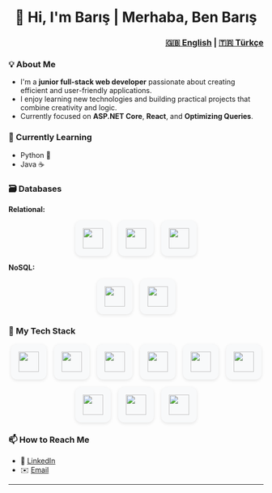 <style>
.icon-grid {
  display: flex;
  flex-wrap: wrap;
  justify-content: center;
  gap: 15px;
  margin-top: 10px;
}
.icon-card {
  width: 70px;
  height: 70px;
  display: flex;
  align-items: center;
  justify-content: center;
  background-color: #f8f9fa;
  border-radius: 12px;
  box-shadow: 0 2px 6px rgba(0,0,0,0.1);
  transition: transform 0.2s ease, box-shadow 0.2s ease;
}
.icon-card:hover {
  transform: scale(1.08);
  box-shadow: 0 4px 10px rgba(0,0,0,0.2);
}
.icon-card img {
  width: 40px;
  height: 40px;
}
</style>

<h1 align="center">👋 Hi, I'm Barış | Merhaba, Ben Barış</h1>

<h3 align="right">
  <a href="#en" id="lang-en">🇬🇧 English</a> |
  <a href="#tr" id="lang-tr">🇹🇷 Türkçe</a>
</h3>

<div id="en">
  
### 💡 About Me
- I'm a **junior full-stack web developer** passionate about creating efficient and user-friendly applications.  
- I enjoy learning new technologies and building practical projects that combine creativity and logic.  
- Currently focused on **ASP.NET Core**, **React**, and **Optimizing Queries**.

### 🧠 Currently Learning
- Python 🐍  
- Java ☕

### 🗃️ Databases
**Relational:**  
<div class="icon-grid">
  <a href="https://www.microsoft.com/sql-server" target="_blank" class="icon-card"><img src="https://cdn.jsdelivr.net/gh/devicons/devicon/icons/microsoftsqlserver/microsoftsqlserver-plain.svg"/></a>
  <a href="https://www.mysql.com/" target="_blank" class="icon-card"><img src="https://cdn.jsdelivr.net/gh/devicons/devicon/icons/mysql/mysql-original.svg"/></a>
  <a href="https://www.postgresql.org/" target="_blank" class="icon-card"><img src="https://cdn.jsdelivr.net/gh/devicons/devicon/icons/postgresql/postgresql-original.svg"/></a>
</div>

**NoSQL:**  
<div class="icon-grid">
  <a href="https://www.mongodb.com/" target="_blank" class="icon-card"><img src="https://cdn.jsdelivr.net/gh/devicons/devicon/icons/mongodb/mongodb-original.svg"/></a>
  <a href="https://redis.io/" target="_blank" class="icon-card"><img src="https://cdn.jsdelivr.net/gh/devicons/devicon/icons/redis/redis-original.svg"/></a>
</div>

### 🧰 My Tech Stack
<div class="icon-grid">
  <a href="https://dotnet.microsoft.com/" target="_blank" class="icon-card"><img src="https://cdn.jsdelivr.net/gh/devicons/devicon/icons/dotnetcore/dotnetcore-original.svg"/></a>
  <a href="https://www.w3.org/html/" target="_blank" class="icon-card"><img src="https://cdn.jsdelivr.net/gh/devicons/devicon/icons/html5/html5-original.svg"/></a>
  <a href="https://www.w3.org/Style/CSS/" target="_blank" class="icon-card"><img src="https://cdn.jsdelivr.net/gh/devicons/devicon/icons/css3/css3-original.svg"/></a>
  <a href="https://tailwindcss.com/" target="_blank" class="icon-card"><img src="[https://cdn.jsdelivr.net/gh/devicons/devicon/icons/tailwindcss/tailwindcss-plain.svg](https://github.com/devicons/devicon/tree/v2.17.0/icons/tailwindcss/tailwindcss-plain.svg)"/></a>
  <a href="https://www.javascript.com/" target="_blank" class="icon-card"><img src="https://cdn.jsdelivr.net/gh/devicons/devicon/icons/javascript/javascript-original.svg"/></a>
  <a href="https://react.dev/" target="_blank" class="icon-card"><img src="https://cdn.jsdelivr.net/gh/devicons/devicon/icons/react/react-original.svg"/></a>
  <a href="https://nodejs.org/" target="_blank" class="icon-card"><img src="https://cdn.jsdelivr.net/gh/devicons/devicon/icons/nodejs/nodejs-original.svg"/></a>
  <a href="https://www.python.org/" target="_blank" class="icon-card"><img src="https://cdn.jsdelivr.net/gh/devicons/devicon/icons/python/python-original.svg"/></a>
  <a href="https://www.java.com/" target="_blank" class="icon-card"><img src="https://cdn.jsdelivr.net/gh/devicons/devicon/icons/java/java-original.svg"/></a>
</div>


### 📫 How to Reach Me
- 💼 [LinkedIn](https://www.linkedin.com/in/emre-barış-erdem)
- ✉️ [Email](mailto:erdem.emre.baris@gmail.com)

</div>

---

<div id="tr" style="display:none;">

### 💡 Hakkımda
- **Full-stack web geliştiricisi** olma yolunda ilerleyen, öğrenmeye ve üretmeye tutkulu bir yazılım geliştiriciyim.  
- **ASP.NET Core**, **React** ve **veritabanı tasarımı** üzerinde yoğunlaşıyorum.  
- Kod yazarken kullanıcı deneyimi ve performans odaklı çözümler üretmeyi seviyorum.

### 🧠 Şu Anda Öğrendiğim Diller
- Python 🐍  
- Java ☕

### 🗃️ Veritabanı Deneyimim
- **İlişkisel:** SQL Server, MySQL, PostgreSQL  
- **NoSQL:** MongoDB, Redis  

### 🧰 Teknoloji Yığınım
<p align="center">
  <a href="https://dotnet.microsoft.com/" target="_blank"><img src="https://cdn.jsdelivr.net/gh/devicons/devicon/icons/dotnetcore/dotnetcore-original.svg" width="60" height="60"/></a>
  <a href="https://www.w3.org/html/" target="_blank"><img src="https://cdn.jsdelivr.net/gh/devicons/devicon/icons/html5/html5-original.svg" width="60" height="60"/></a>
  <a href="https://www.w3.org/Style/CSS/" target="_blank"><img src="https://cdn.jsdelivr.net/gh/devicons/devicon/icons/css3/css3-original.svg" width="60" height="60"/></a>
  <a href="https://tailwindcss.com/" target="_blank"><img src="https://cdn.jsdelivr.net/gh/devicons/devicon/icons/tailwindcss/tailwindcss-plain.svg" width="60" height="60"/></a>
  <a href="https://www.javascript.com/" target="_blank"><img src="https://cdn.jsdelivr.net/gh/devicons/devicon/icons/javascript/javascript-original.svg" width="60" height="60"/></a>
  <a href="https://react.dev/" target="_blank"><img src="https://cdn.jsdelivr.net/gh/devicons/devicon/icons/react/react-original.svg" width="60" height="60"/></a>
  <a href="https://nodejs.org/" target="_blank"><img src="https://cdn.jsdelivr.net/gh/devicons/devicon/icons/nodejs/nodejs-original.svg" width="60" height="60"/></a>
  <a href="https://www.python.org/" target="_blank"><img src="https://cdn.jsdelivr.net/gh/devicons/devicon/icons/python/python-original.svg" width="60" height="60"/></a>
  <a href="https://www.java.com/" target="_blank"><img src="https://cdn.jsdelivr.net/gh/devicons/devicon/icons/java/java-original.svg" width="60" height="60"/></a>
  <a href="https://www.microsoft.com/sql-server" target="_blank"><img src="https://cdn.jsdelivr.net/gh/devicons/devicon/icons/microsoftsqlserver/microsoftsqlserver-plain.svg" width="60" height="60"/></a>
  <a href="https://www.mysql.com/" target="_blank"><img src="https://cdn.jsdelivr.net/gh/devicons/devicon/icons/mysql/mysql-original.svg" width="60" height="60"/></a>
  <a href="https://www.postgresql.org/" target="_blank"><img src="https://cdn.jsdelivr.net/gh/devicons/devicon/icons/postgresql/postgresql-original.svg" width="60" height="60"/></a>
  <a href="https://www.mongodb.com/" target="_blank"><img src="https://cdn.jsdelivr.net/gh/devicons/devicon/icons/mongodb/mongodb-original.svg" width="60" height="60"/></a>
  <a href="https://redis.io/" target="_blank"><img src="https://cdn.jsdelivr.net/gh/devicons/devicon/icons/redis/redis-original.svg" width="60" height="60"/></a>
</p>

### 📫 Bana Ulaş
- 💼 [LinkedIn](https://www.linkedin.com/in/emre-barış-erdem)
- ✉️ [E-posta](mailto:erdem.emre.baris@gmail.com)

</div>

